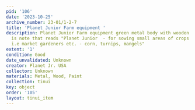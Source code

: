 ```yaml
---
pid: '106'
date: '2023-10-25'
archive_number: 23-01/1-2-7
title: 'Planet Junior Farm equipment '
description: Planet Junior Farm equipment green metal body with wooden handles. Attached
  is note that reads "Planet Junior  - for sowing small areas of crops close to home
  i.e market gardeners etc. - corn, turnips, mangels"
extent: '1'
condition: Good
date_unvalidated: Unknown
creator: Planet Jr. USA
collector: Unknown
materials: Metal, Wood, Paint
collection: tinui
key: object
order: '105'
layout: tinui_item
---
```

